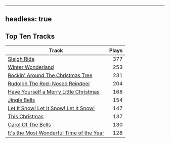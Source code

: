 
---
headless: true
---

## Top Ten Tracks

| Track | Plays |
| --- |  ---: |
|[Sleigh Ride](/songs/sleigh-ride)| 377|
|[Winter Wonderland](/songs/winter-wonderland)| 253|
|[Rockin' Around The Christmas Tree](/songs/rockin-around-the-christmas-tree)| 231|
|[Rudolph The Red-Nosed Reindeer](/songs/rudolph-the-red-nosed-reindeer)| 204|
|[Have Yourself a Merry Little Christmas](/songs/have-yourself-a-merry-little-christmas)| 168|
|[Jingle Bells](/songs/jingle-bells)| 154|
|[Let It Snow! Let It Snow! Let It Snow!](/songs/let-it-snow-let-it-snow-let-it-snow)| 147|
|[This Christmas](/songs/this-christmas)| 137|
|[Carol Of The Bells](/songs/carol-of-the-bells)| 130|
|[It's the Most Wonderful Time of the Year](/songs/its-the-most-wonderful-time-of-the-year)| 128|
